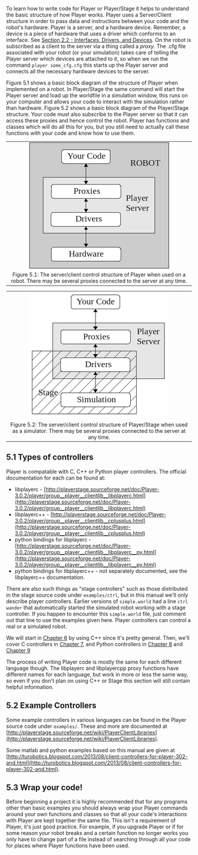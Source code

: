 To learn how to write code for Player or Player/Stage it helps to
understand the basic structure of how Player works. Player uses a
Server/Client structure in order to pass data and instructions between your
code and the robot's hardware. Player is a server, and a hardware device.
Remember, a device is a piece of hardware that uses a driver which conforms
to an interface. See [Section 2.2 - Interfaces, Drivers, and
Devices](BASICS.md#22-interfaces-drivers-and-devices).  On the robot is
subscribed as a client to the server via a thing called a
*proxy*. The .cfg file associated with your robot (or your simulation)
takes care of telling the Player server which devices are attached to it,
so when we run the command `player some_cfg.cfg` this starts up the Player
server and connects all the necessary hardware devices to the server.

Figure 5.1 shows a basic block diagram of
the structure of Player when implemented on a robot. In Player/Stage the
same command will start the Player server and load up the worldfile in a
simulation window, this runs on your computer and allows your code to
interact with the simulation rather than hardware. Figure
5.2 shows a basic block diagram of the
Player/Stage structure.  Your code must also subscribe to the Player server
so that it can access these proxies and hence control the robot. Player has
functions and classes which will do all this for you, but you still need to
actually call these functions with your code and know how to use them.


<!--- Figure --->
| |
| :---------------:| 
| ![Figure 5.1](pics/coding/ServerClient_robot.png) |
| Figure 5.1: The server/client control structure of Player when used on a robot. There may be several proxies connected to the server at any time. |
<!--- <a name="fig_Coding_ServerClientSim"></a> --->


<!--- Figure --->
| |
| :---------------:| 
| ![Figure 5.2](pics/coding/ServerClient_sim.png) |
| Figure 5.2: The server/client control structure of Player/Stage when used as a simulator. There may be several proxies connected to the server at any time. |

## 5.1 Types of controllers
Player is compatable with C, C++ or Python player controllers.  The
official documentation for each can be found at:

* libplayerc - [http://playerstage.sourceforge.net/doc/Player-3.0.2/player/group__player__clientlib__libplayerc.html](http://playerstage.sourceforge.net/doc/Player-3.0.2/player/group__player__clientlib__libplayerc.html)
* libplayerc++ - [http://playerstage.sourceforge.net/doc/Player-3.0.2/player/group__player__clientlib__cplusplus.html](http://playerstage.sourceforge.net/doc/Player-3.0.2/player/group__player__clientlib__cplusplus.html)
* python bindings for libplayerc - [http://playerstage.sourceforge.net/doc/Player-3.0.2/player/group__player__clientlib__libplayerc__py.html](http://playerstage.sourceforge.net/doc/Player-3.0.2/player/group__player__clientlib__libplayerc__py.html)
* python bindings for libplayerc++ - not separately documented, see the
  libplayerc++ documentation.

There are also such things as "stage controllers" such as those distributed in
the stage source code under `examples/ctrl`, but in this manual we'll only
describe player controllers.
Earlier versions of `simple.world` had a line `ctrl wander` that
automatically started the simulated robot working with a stage controller.
If you happen to encounter this `simple.world` file, just comment out that
line to use the examples given here.  Player controllers can control a real or
a simulated robot.

We will start in [Chapter 6](CONTROLLER_CPP.md) by using C++ since it's
pretty general.  Then, we'll cover C controllers in 
[Chapter 7](CONTROLLER_C.md), and Python controllers in 
[Chapter 8](CONTROLLER_PYCPP.md) and [Chapter 9](CONTROLLER_PYC.md)

The process of writing Player code is mostly the same for each different
language though. The libplayerc and libplayercpp proxy functions have
different names for each language, but work in more or less the same way,
so even if you don't plan on using C++ or Stage this section will still
contain helpful information.  

## 5.2 Example Controllers

Some example controllers in various languages can be found in the Player
source code under `examples/`.  These and more are documented at
[http://playerstage.sourceforge.net/wiki/PlayerClientLibraries](http://playerstage.sourceforge.net/wiki/PlayerClientLibraries).

Some matlab and python examples based on this manual are given at
[http://turobotics.blogspot.com/2013/08/client-controllers-for-player-302-and.html](http://turobotics.blogspot.com/2013/08/client-controllers-for-player-302-and.html).

## 5.3 Wrap your code!
Before beginning a project it is highly recommended that for any programs
other than basic examples you should always wrap your Player commands
around your own functions and classes so that all your code's interactions
with Player are kept together the same file. This isn't a requirement of
Player, it's just good practice. For example, if you upgrade Player or if
for some reason your robot breaks and a certain function no longer works
you only have to change part of a file instead of searching through all
your code for places where Player functions have been used.

